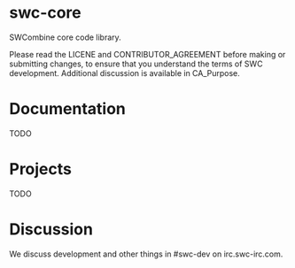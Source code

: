 swc-core
========

SWCombine core code library.

Please read the LICENE and CONTRIBUTOR_AGREEMENT before making or submitting changes, to ensure that you understand the terms of SWC development. Additional discussion is available in CA_Purpose.

Documentation
=============

TODO

Projects
========

TODO

Discussion
==========

We discuss development and other things in #swc-dev on irc.swc-irc.com.
